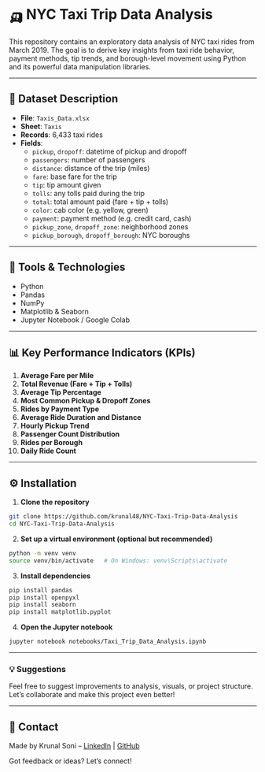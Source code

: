 # 🛺 NYC Taxi Trip Data Analysis

This repository contains an exploratory data analysis of NYC taxi rides from March 2019. The goal is to derive key insights from taxi ride behavior, payment methods, tip trends, and borough-level movement using Python and its powerful data manipulation libraries.

---

## 📁 Dataset Description

- **File**: `Taxis_Data.xlsx`
- **Sheet**: `Taxis`
- **Records**: 6,433 taxi rides
- **Fields**:
  - `pickup`, `dropoff`: datetime of pickup and dropoff
  - `passengers`: number of passengers
  - `distance`: distance of the trip (miles)
  - `fare`: base fare for the trip
  - `tip`: tip amount given
  - `tolls`: any tolls paid during the trip
  - `total`: total amount paid (fare + tip + tolls)
  - `color`: cab color (e.g. yellow, green)
  - `payment`: payment method (e.g. credit card, cash)
  - `pickup_zone`, `dropoff_zone`: neighborhood zones
  - `pickup_borough`, `dropoff_borough`: NYC boroughs

---

## 🧪 Tools & Technologies

- Python
- Pandas
- NumPy
- Matplotlib & Seaborn
- Jupyter Notebook / Google Colab

---

## 📊 Key Performance Indicators (KPIs)

1. **Average Fare per Mile**
2. **Total Revenue (Fare + Tip + Tolls)**
3. **Average Tip Percentage**
4. **Most Common Pickup & Dropoff Zones**
5. **Rides by Payment Type**
6. **Average Ride Duration and Distance**
7. **Hourly Pickup Trend**
8. **Passenger Count Distribution**
9. **Rides per Borough**
10. **Daily Ride Count**


---

## ⚙️ Installation

1. **Clone the repository**
```bash
git clone https://github.com/krunal48/NYC-Taxi-Trip-Data-Analysis
cd NYC-Taxi-Trip-Data-Analysis
```

2. **Set up a virtual environment (optional but recommended)**
```bash
python -m venv venv
source venv/bin/activate   # On Windows: venv\Scripts\activate
```

3. **Install dependencies**
```bash
pip install pandas
pip install openpyxl
pip install seaborn
pip install matplotlib.pyplot
```

4. **Open the Jupyter notebook**
```bash
jupyter notebook notebooks/Taxi_Trip_Data_Analysis.ipynb
```

---


### 💡 Suggestions
Feel free to suggest improvements to analysis, visuals, or project structure. Let’s collaborate and make this project even better!

---

## 🙋 Contact

Made by Krunal Soni – [LinkedIn](https://www.linkedin.com/in/krunal-v-soni/) | [GitHub](https://github.com/krunal48)

Got feedback or ideas? Let’s connect!
